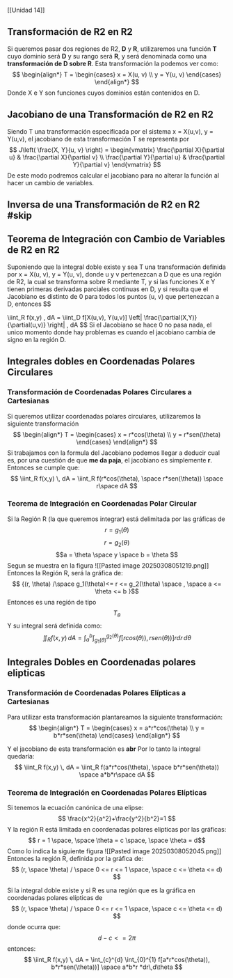 [[Unidad 14]]

## Transformación de R2 en R2
Si queremos pasar dos regiones de R2, **D** y **R**, utilizaremos una función **T** cuyo dominio será **D** y su rango será **R**, y será denominada como una **transformación de D sobre R**. Esta transformación la podemos ver como:
$$
\begin{align*}
T = \begin{cases}
x = X(u, v) \\
y = Y(u, v)
\end{cases}
\end{align*}
$$
Donde X e Y son funciones cuyos dominios están contenidos en D.

## Jacobiano de una Transformación de R2 en R2
Siendo T una transformación especificada por el sistema x = X(u,v), y = Y(u,v), el jacobiano de esta transformación T se representa por 
$$
J\left( \frac{X, Y}{u, v} \right) = 
\begin{vmatrix} 
\frac{\partial X}{\partial u} & \frac{\partial X}{\partial v} \\ 
\frac{\partial Y}{\partial u} & \frac{\partial Y}{\partial v} 
\end{vmatrix}
$$
De este modo podremos calcular el jacobiano para no alterar la función al hacer un cambio de variables.

## Inversa de una Transformación de R2 en R2 #skip

## Teorema de Integración con Cambio de Variables de R2 en R2
Suponiendo que la integral doble existe y sea T una transformación definida por x = X(u, v), y = Y(u, v), donde u y v pertenezcan a D que es una región de R2, la cual se transforma sobre R mediante T, y si las funciones X e Y tienen primeras derivadas parciales continuas en D, y si resulta que el Jacobiano es distinto de 0 para todos los puntos (u, v) que pertenezcan a D, entonces
$$

\iint_R f(x,y) \, dA = \iint_D f[X(u,v), Y(u,v)] \left| \frac{\partial(X,Y)}{\partial(u,v)} \right| \, dA
$$
Si el Jacobiano se hace 0 no pasa nada, el unico momento donde hay problemas es cuando el jacobiano cambia de signo en la región D.

## Integrales dobles en Coordenadas Polares Circulares
### Transformación de Coordenadas Polares Circulares a Cartesianas
Si queremos utilizar coordenadas polares circulares, utilizaremos la siguiente transformación
$$
\begin{align*}
T = \begin{cases}
x = r*cos(\theta) \\
y = r*sen(\theta)
\end{cases}
\end{align*}
$$Si trabajamos con la formula del Jacobiano podemos llegar a deducir cual es, por una cuestión de que **me da paja**, el jacobiano es simplemente **r**.
Entonces se cumple que:
$$
\iint_R f(x,y) \, dA = \iint_R f(r*cos(\theta), \space r*sen(\theta)) \space r\space dA
$$
### Teorema de Integración en Coordenadas Polar Circular
Si la Región R (la que queremos integrar) está delimitada por las gráficas de 
$$
r = g_1(\theta)
$$
$$r = g_2(\theta)$$
$$a = \theta \space y \space b = \theta $$
Segun se muestra en la figura
![[Pasted image 20250308051219.png]]
Entonces la Región R, será la gráfica de:
$$ {(r, \theta) /\space  g_1(\theta)<= r <= g_2(\theta) \space , \space  a <= \theta <= b }$$
Entonces es una región de tipo $$T_\theta$$
Y su integral será definida como:
$$
\iint_R f(x,y) \, dA = \int_{a}^{b} \int_{g_1(\theta)}^{g_2(\theta)} f[rcos(\theta)), rsen(\theta))] rdr \, d\theta
$$

## Integrales Dobles en Coordenadas polares elipticas
### Transformación de Coordenadas Polares Elípticas a Cartesianas
Para utilizar esta transformación plantareamos la siguiente transformación:
$$
\begin{align*}
T = \begin{cases}
x = a*r*cos(\theta) \\
y = b*r*sen(\theta)
\end{cases}
\end{align*}
$$

Y el jacobiano de esta transformación es **abr**
Por lo tanto la integral quedaría:
$$
\iint_R f(x,y) \, dA = \iint_R f(a*r*cos(\theta), \space b*r*sen(\theta)) \space a*b*r\space dA
$$

### Teorema de Integración en Coordenadas Polares Elípticas
Si tenemos la ecuación canónica de una elipse:
$$ 
\frac{x^2}{a^2}+\frac{y^2}{b^2}=1
$$
Y la región R está limitada en coordenadas polares elipticas por las gráficas:
$$ r = 1 \space, \space \theta = c \space, \space \theta = d$$
Como lo indica la siguiente figura
![[Pasted image 20250308052045.png]]
Entonces la región R, definida por la gráfica de:
$$ (r, \space \theta) / \space 0 <= r <= 1 \space, \space c <= \theta <= d) $$

Si la integral doble existe y si R es una región que es la gráfica en coordenadas polares elípticas de 
$$ (r, \space \theta) / \space 0 <= r <= 1 \space, \space c <= \theta <= d) $$
donde ocurra que:
$$ d - c <= 2\pi$$
entonces:
$$
\iint_R f(x,y) \, dA = \int_{c}^{d} \int_{0}^{1} f[a*r*cos(\theta)), b*r*sen(\theta))] \space a*b*r *dr\,d\theta
$$